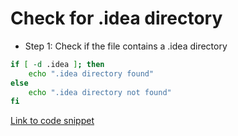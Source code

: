 # Check for .idea directory

- Step 1: Check if the file contains a .idea directory

```bash
if [ -d .idea ]; then
    echo ".idea directory found"
else
    echo ".idea directory not found"
fi
```

[Link to code snippet](https://github.com/atorus-research/atorus-sas-macros/blob/dev/.gitignore)